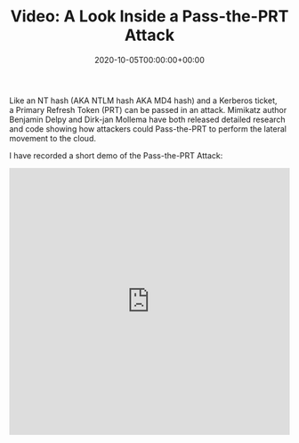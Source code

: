 ﻿---
ref: video-pass-the-prt-attack
title: 'Video: A&nbsp;Look Inside a&nbsp;Pass-the-PRT Attack'
date: '2020-10-05T00:00:00+00:00'
layout: post
permalink: /en/video-pass-the-prt-attack/
image: https://4f2bcn3u2m2u2z7ghc17a5jm-wpengine.netdna-ssl.com/wp-content/uploads/2020/10/thumbnail-hacks-39-780x370.jpg
lang: en
tags:
    - 'Azure Active Directory'
    - Security
    - Video
---

Like an&nbsp;NT hash (AKA NTLM hash AKA MD4 hash) and&nbsp;a&nbsp;Kerberos ticket, a&nbsp;Primary Refresh Token (PRT) can be&nbsp;passed in&nbsp;an&nbsp;attack. Mimikatz author Benjamin Delpy and&nbsp;Dirk-jan Mollema have both released detailed research and&nbsp;code showing how attackers could Pass-the-PRT to&nbsp;perform the&nbsp;lateral movement to&nbsp;the&nbsp;cloud.

I have recorded a&nbsp;short demo of&nbsp;the&nbsp;Pass-the-PRT Attack:

<iframe width="100%" height="480px" src="https://www.youtube.com/embed/9WDe7IiSrWE" title="CQ Hacks 39: a&nbsp;Look Inside a&nbsp;Pass-the-PRT Attack" frameborder="0" allow="accelerometer; autoplay; clipboard-write; encrypted-media; gyroscope; picture-in-picture" allowfullscreen></iframe>
